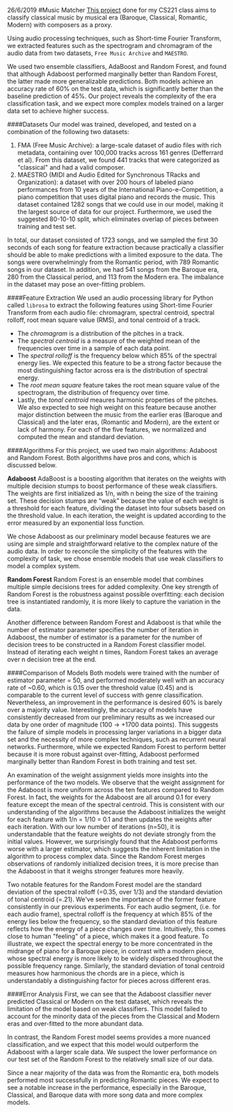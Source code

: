 26/6/2019
#Music Matcher
[This project](https://github.com/lucaspauker/music-matcher) done for my CS221 class aims to classify classical music by musical era (Baroque, Classical, Romantic, Modern) with composers as a proxy.

Using audio processing techniques, such as Short-time Fourier Transform, we extracted features such as the spectrogram and chromagram of the audio data from two datasets, `Free Music Archive` and `MAESTRO`.

We used two ensemble classifiers, AdaBoost and Random Forest, and found that although Adaboost performed marginally better than Random Forest, the latter made more generalizable predictions. Both models achieve an accuracy rate of 60% on the test data, which is significantly better than the baseline prediction of 45%. Our project reveals the complexity of the era classification task, and we expect more complex models trained on a larger data set to achieve higher success.

####Datasets
Our model was trained, developed, and tested on a combination of the following two datasets:

1. FMA (Free Music Archive): a large-scale dataset of audio files with rich metadata, containing over 100,000 tracks across 161 genres (Defferrard et al). From this dataset, we found 441 tracks that were categorized as "classical" and had a valid composer.
2. MAESTRO (MIDI and Audio Edited for Synchronous TRacks and Organization): a dataset with over 200 hours of labeled piano performances from 10 years of the International Piano-e-Competition, a piano competition that uses digital piano and records the music. This dataset contained 1282 songs that we could use in our model, making it the largest source of data for our project. Furthermore, we used the suggested 80-10-10 split, which eliminates overlap of pieces between training and test set.

In total, our dataset consisted of 1723 songs, and we sampled the first 30 seconds of each song for feature extraction because practically a classifier should be able to make predictions with a limited exposure to the data. The songs were overwhelmingly from the Romantic period, with 789 Romantic songs in our dataset. In addition, we had 541 songs from the Baroque era, 280 from the Classical period, and 113 from the Modern era. The imbalance in the dataset may pose an over-fitting problem.

####Feature Extraction
We used an audio processing library for Python called `librosa` to extract the following features using Short-time Fourier Transform from each audio file: chromagram, spectral centroid, spectral rolloff, root mean square value (RMS), and tonal centroid of a track.

- The *chromagram* is a distribution of the pitches in a track.
- The *spectral centroid* is a measure of the weighted mean of the frequencies over time in a sample of each data point.
- The *spectral rolloff* is the frequency below which 85% of the spectral energy lies. We expected this feature to be a strong factor because the most distinguishing factor across era is the distribution of spectral energy.
- The *root mean square* feature takes the root mean square value of the spectrogram, the distribution of frequency over time.
- Lastly, the *tonal centroid* meaures harmonic properties of the pitches. We also expected to see high weight on this feature because another major distinction between the music from the earlier eras (Baroque and Classical) and the later eras, (Romantic and Modern), are the extent or lack of harmony. For each of the five features, we normalized and computed the mean and standard deviation.

####Algorithms
For this project, we used two main algorithms: Adaboost and Random Forest. Both algorithms have pros and cons, which is discussed below.

**Adaboost**
AdaBoost is a boosting algorithm that iterates on the weights with multiple decision stumps to boost performance of these weak classifiers. The weights are first initialized as 1/n, with n being the size of the training set. These decision stumps are “weak” because the value of each weight is a threshold for each feature, dividing the dataset into four subsets based on the threshold value. In each iteration, the weight is updated according to the error measured by an exponential loss function.

We chose Adaboost as our preliminary model because features we are using are simple and straightforward relative to the complex nature of the audio data. In order to reconcile the simplicity of the features with the complexity of task, we chose ensemble models that use weak classifiers to model a complex system.

**Random Forest**
Random Forest is an ensemble model that combines multiple simple decisions trees for added complexity. One key strength of Random Forest is the robustness against possible overfitting: each decision tree is instantiated randomly, it is more likely to capture the variation in the data.

Another difference between Random Forest and Adaboost is that while the number of estimator parameter specifies the number of iteration in Adaboost, the number of estimator is a parameter for the number of decision trees to be constructed in a Random Forest classifier model. Instead of iterating each weight n times, Random Forest takes an average over n decision tree at the end.

####Comparison of Models
Both models were trained with the number of estimator parameter = 50, and performed moderately well with an accuracy rate of ~0.60, which is 0.15 over the threshold value (0.45) and is comparable to the current level of success with genre classification. Nevertheless, an improvement in the performance is desired 60% is barely over a majority value. Interestingly, the accuracy of models have consistently decreased from our preliminary results as we increased our data by one order of magnitude (100 -> +1700 data points). This suggests the failure of simple models in processing larger variations in a bigger data set and the necessity of more complex techniques, such as recurrent neural networks. Furthermore, while we expected Random Forest to perform better because it is more robust against over-fitting, Adaboost performed marginally better than Random Forest in both training and test set.

An examination of the weight assignment yields more insights into the performance of the two models. We observe that the weight assignment for the Adaboost is more uniform across the ten features compared to Random Forest. In fact, the weights for the Adaboost are all around 0.1 for every feature except the mean of the spectral centroid. This is consistent with our understanding of the algorithms because the Adaboost initializes the weight for each feature with 1/n = 1/10 = 0.1 and then updates the weights after each iteration. With our low number of iterations (n=50), it is understandable that the feature weights do not deviate strongly from the initial values. However, we surprisingly found that the Adaboost performs worse with a larger estimator, which suggests the inherent limitation in the algorithm to process complex data. Since the Random Forest merges observations of randomly initialized decision trees, it is more precise than the Adaboost in that it weighs stronger features more heavily.

Two notable features for the Random Forest model are the standard deviation of the spectral rolloff (=0.35, over 1/3) and the standard deviation of tonal centroid (=.21). We've seen the importance of the former feature consistently in our previous experiments. For each audio segment, (i.e. for each audio frame), spectral rolloff is the frequency at which 85% of the energy lies below the frequency, so the standard deviation of this feature reflects how the energy of a piece changes over time. Intuitively, this comes close to human "feeling" of a piece, which makes it a good feature. To illustrate, we expect the spectral energy to be more concentrated in the midrange of piano for a Baroque piece, in contrast with a modern piece, whose spectral energy is more likely to be widely dispersed throughout the possible frequency range. Similarly, the standard deviation of tonal centroid measures how harmonious the chords are in a piece, which is understandably a distinguishing factor for pieces across different eras.

####Error Analysis
First, we can see that the Adaboost classifier never predicted Classical or Modern on the test dataset, which reveals the limitation of the model based on weak classifiers. This model failed to account for the minority data of the pieces from the Classical and Modern eras and over-fitted to the more abundant data.

In contrast, the Random Forest model seems provides a more nuanced classification, and we expect that this model would outperform the Adaboost with a larger scale data. We suspect the lower performance on our test set of the Random Forest to the relatively small size of our data.

Since a near majority of the data was from the Romantic era, both models performed most successfully in predicting Romantic pieces. We expect to see a notable increase in the performance, especially in the Baroque, Classical, and Baroque data with more song data and more complex models.
